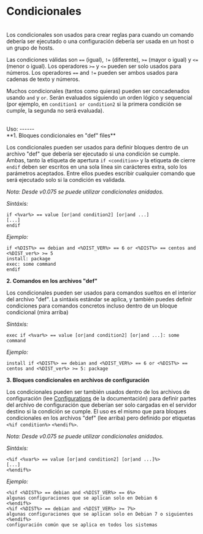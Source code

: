Condicionales
============
<br/>
Los condicionales son usados para crear reglas para cuando un comando debería ser ejecutado o una configuración
debería ser usada en un host o un grupo de hosts.

Las condiciones válidas son `==` (igual), `!=` (diferente), `>=` (mayor o igual) y `<=` (menor o igual).
Los operadores `>=` y `<=` pueden ser solo usados para números. Los operadores `==` and `!=`  pueden ser ambos usados
para cadenas de texto y números.

Muchos condicionales (tantos como quieras) pueden ser concadenados usando `and` y `or`. Serán
evaluados siguiendo un orden lógico y sequencial (por ejemplo, en `condition1 or condition2` si la primera
condición se cumple, la segunda no será evaluada).

<br/>
Uso:
------
<br/>
**1. Bloques condicionales en "def" files**

Los condicionales pueden ser usados para definir bloques dentro de un archivo "def" que debería ser ejecutado
si una condición se cumple. Ambas, tanto la etiqueta de apertura `if <condition>` y la etiqueta de cierre `endif`
deben ser escritos en una sola línea sin carácteres extra, solo los parámetros aceptados. Entre ellos puedes
escribir cualquier comando que será ejecutado solo si la condición es validada.

*Nota: Desde v0.075 se puede utilizar condicionales anidados.*

*Sintáxis:*

    if <%var%> == value [or|and condition2] [or|and ...]
    [...]
    endif

*Ejemplo:*

    if <%DIST%> == debian and <%DIST_VER%> == 6 or <%DIST%> == centos and <%DIST_ver%> >= 5
    install: package
    exec: some command
    endif

**2. Comandos en los archivos "def"**

Los condicionales pueden ser usados para comandos sueltos en el interior del archivo "def".  La sintáxis estándar se aplica,
y también puedes definir condiciones para comandos concretos incluso dentro de un bloque condicional (mira arriba)

*Sintáxis:*

    exec if <%var%> == value [or|and condition2] [or|and ...]: some command

*Ejemplo:*

    install if <%DIST%> == debian and <%DIST_VER%> == 6 or <%DIST%> == centos and <%DIST_ver%> >= 5: package

**3.  Bloques condicionales en archivos de configuración**

Los condicionales pueden ser también usados dentro de los archivos de configuración (lee [Configurations](configurations.md) de la documentación)
para definir partes del archivo de configuración que deberían ser solo cargadas en el servidor destino
si la condición se cumple. El uso es el mismo que para bloques condicionales en los archivos "def" (lee arriba)
pero definido por etiquetas `<%if condition%>` `<%endif%>`.

*Nota: Desde v0.075 se puede utilizar condicionales anidados.*

*Sintáxis:*

    <%if <%var%> == value [or|and condition2] [or|and ...]%>
    [...]
    <%endif%>

*Ejemplo:*

    <%if <%DIST%> == debian and <%DIST_VER%> == 6%>
    algunas configuraciones que se aplican solo en Debian 6
    <%endif%>
    <%if <%DIST%> == debian and <%DIST_VER%> >= 7%>
    algunas configuraciones que se aplican solo en Debian 7 o siguientes
    <%endif%>
    configuración común que se aplica en todos los sistemas
